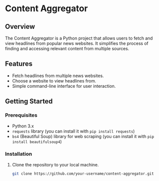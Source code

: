 # Content Aggregator

## Overview

The Content Aggregator is a Python project that allows users to fetch and view headlines from popular news websites. It simplifies the process of finding and accessing relevant content from multiple sources.

## Features

- Fetch headlines from multiple news websites.
- Choose a website to view headlines from.
- Simple command-line interface for user interaction.

## Getting Started

### Prerequisites

- Python 3.x
- `requests` library (you can install it with `pip install requests`)
- `bs4` (Beautiful Soup) library for web scraping (you can install it with `pip install beautifulsoup4`)

### Installation

1. Clone the repository to your local machine.

   ```bash
   git clone https://github.com/your-username/content-aggregator.git
